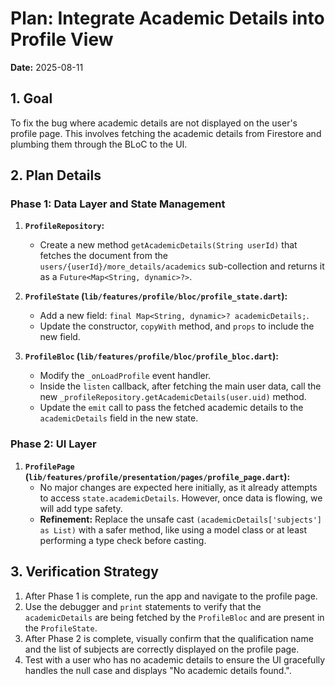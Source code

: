 # Plan: Integrate Academic Details into Profile View

**Date:** 2025-08-11

## 1. Goal

To fix the bug where academic details are not displayed on the user's profile page. This involves fetching the academic details from Firestore and plumbing them through the BLoC to the UI.

## 2. Plan Details

### Phase 1: Data Layer and State Management

1.  **`ProfileRepository`:**
    *   Create a new method `getAcademicDetails(String userId)` that fetches the document from the `users/{userId}/more_details/academics` sub-collection and returns it as a `Future<Map<String, dynamic>?>`.

2.  **`ProfileState` (`lib/features/profile/bloc/profile_state.dart`):**
    *   Add a new field: `final Map<String, dynamic>? academicDetails;`.
    *   Update the constructor, `copyWith` method, and `props` to include the new field.

3.  **`ProfileBloc` (`lib/features/profile/bloc/profile_bloc.dart`):**
    *   Modify the `_onLoadProfile` event handler.
    *   Inside the `listen` callback, after fetching the main user data, call the new `_profileRepository.getAcademicDetails(user.uid)` method.
    *   Update the `emit` call to pass the fetched academic details to the `academicDetails` field in the new state.

### Phase 2: UI Layer

1.  **`ProfilePage` (`lib/features/profile/presentation/pages/profile_page.dart`):**
    *   No major changes are expected here initially, as it already attempts to access `state.academicDetails`. However, once data is flowing, we will add type safety.
    *   **Refinement:** Replace the unsafe cast `(academicDetails['subjects'] as List)` with a safer method, like using a model class or at least performing a type check before casting.

## 3. Verification Strategy

1.  After Phase 1 is complete, run the app and navigate to the profile page.
2.  Use the debugger and `print` statements to verify that the `academicDetails` are being fetched by the `ProfileBloc` and are present in the `ProfileState`.
3.  After Phase 2 is complete, visually confirm that the qualification name and the list of subjects are correctly displayed on the profile page.
4.  Test with a user who has no academic details to ensure the UI gracefully handles the null case and displays "No academic details found.".
